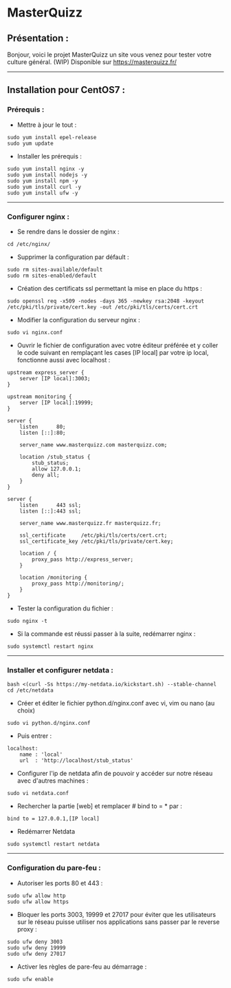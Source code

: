 # MasterQuizz
## Présentation : 
Bonjour, voici le projet MasterQuizz un site vous venez pour tester votre culture général. (WIP)
Disponible sur https://masterquizz.fr/

---
## Installation pour CentOS7 : 
### Prérequis : 

- Mettre à jour le tout : 
```
sudo yum install epel-release
sudo yum update
```

- Installer les prérequis : 
```
sudo yum install nginx -y
sudo yum install nodejs -y
sudo yum install npm -y
sudo yum install curl -y
sudo yum install ufw -y
```

---
### Configurer nginx : 
- Se rendre dans le dossier de nginx :
```
cd /etc/nginx/
```
- Supprimer la configuration par défault : 
```
sudo rm sites-available/default
sudo rm sites-enabled/default
```
- Création des certificats ssl permettant la mise en place du https : 
```
sudo openssl req -x509 -nodes -days 365 -newkey rsa:2048 -keyout /etc/pki/tls/private/cert.key -out /etc/pki/tls/certs/cert.crt
```
- Modifier la configuration du serveur nginx : 
```
sudo vi nginx.conf
```
- Ouvrir le fichier de configuration avec votre éditeur préférée et y coller le code suivant en remplaçant les cases [IP local] par votre ip local, fonctionne aussi avec localhost : 
```
upstream express_server {
    server [IP local]:3003;
}

upstream monitoring {
    server [IP local]:19999;
}

server {
    listen      80;
    listen [::]:80;

    server_name www.masterquizz.com masterquizz.com;

    location /stub_status {
        stub_status;
        allow 127.0.0.1;
        deny all;
    }
}

server {
    listen      443 ssl;
    listen [::]:443 ssl;

    server_name www.masterquizz.fr masterquizz.fr;

    ssl_certificate     /etc/pki/tls/certs/cert.crt;
    ssl_certificate_key /etc/pki/tls/private/cert.key;

    location / {
        proxy_pass http://express_server;
    }

    location /monitoring {
        proxy_pass http://monitoring/;
    }
}
```
- Tester la configuration du fichier : 
```
sudo nginx -t
```
- Si la commande est réussi passer à la suite, redémarrer nginx :
```
sudo systemctl restart nginx
```

---
### Installer et configurer netdata : 
```
bash <(curl -Ss https://my-netdata.io/kickstart.sh) --stable-channel
cd /etc/netdata
```
- Créer et éditer le fichier python.d/nginx.conf avec vi, vim ou nano (au choix)
```
sudo vi python.d/nginx.conf
```
- Puis entrer :
```
localhost:
    name : 'local'
    url  : 'http://localhost/stub_status'
```
- Configurer l'ip de netdata afin de pouvoir y accéder sur notre réseau avec d'autres machines : 
```
sudo vi netdata.conf

```
- Rechercher la partie [web] et remplacer # bind to =  * par : 
```
bind to = 127.0.0.1,[IP local]
```
- Redémarrer Netdata
```
sudo systemctl restart netdata
```

---
### Configuration du pare-feu : 
- Autoriser les ports 80 et 443 : 
```
sudo ufw allow http
sudo ufw allow https
```
- Bloquer les ports 3003, 19999 et 27017 pour éviter que les utilisateurs sur le réseau puisse utiliser nos applications sans passer par le reverse proxy : 
```
sudo ufw deny 3003
sudo ufw deny 19999
sudo ufw deny 27017
```
- Activer les règles de pare-feu au démarrage :
```
sudo ufw enable
```